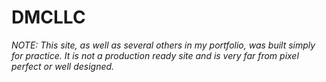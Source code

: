 # DMCLLC

*NOTE: This site, as well as several others in my portfolio, was built simply for practice. It is not a production ready site and is very far from pixel perfect or well designed.*
